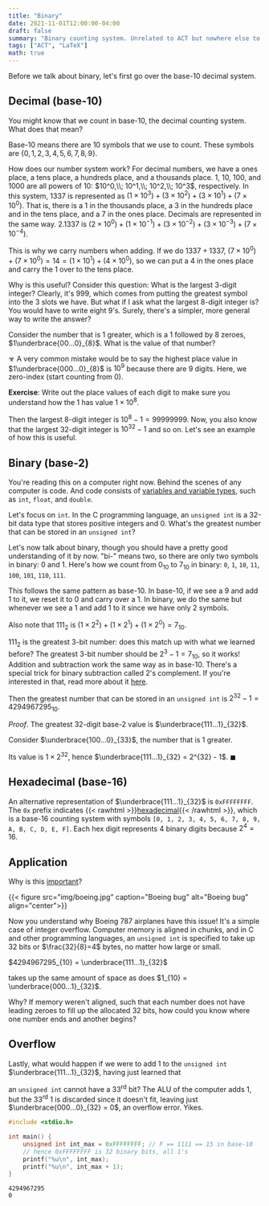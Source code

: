 ```yaml
---
title: "Binary"
date: 2021-11-01T12:00:00-04:00
draft: false
summary: "Binary counting system. Unrelated to ACT but nowhere else to put this post."
tags: ["ACT", "LaTeX"]
math: true
---
```


Before we talk about binary, let's first go over the base-10 decimal system.

## Decimal (base-10)

You might know that we count in base-10, the decimal counting system. What does that mean?

Base-10 means there are 10 symbols that we use to count. These symbols are $\{0, 1, 2, 3, 4, 5, 6, 7, 8, 9\}$.

How does our number system work? For decimal numbers, we have a ones place, a tens place, a hundreds place, and a
thousands place. 1, 10, 100, and 1000 are all powers of 10: $10^0,\\; 10^1,\\; 10^2,\\; 10^3$, respectively. In
this system, 1337 is represented as $(1\times 10^3) + (3\times 10^2) + (3\times 10^1) + (7\times 10^0)$. That is, there is a 1
in the thousands place, a 3 in the hundreds place and in the tens place, and a 7 in the ones place. Decimals are
represented in the same way. 2.1337 is $(2 \times 10 ^ 0) + (1\times10^{-1})+(3\times10^{-2})+(3\times 10^{-3})+(7\times 10^{-4})$.

This is why we carry numbers when
adding. If we do $1337 + 1337$, $(7\times 10^0)+(7\times 10^0)=14=(1\times 10^1)+(4\times 10^0)$, so we can put a 4 in
the ones place and carry the $1$ over to the tens place.

Why is this useful? Consider this question: What is the largest 3-digit integer? Clearly, it's 999, which comes
from putting the greatest symbol into the 3 slots we have. But what if I ask what the largest 8-digit integer
is? You would have to write eight 9's. Surely, there's a simpler, more general way to write the answer?

Consider the number that is 1 greater, which is a 1 followed by 8 zeroes, $1\underbrace{00...0}_{8}$. What is
the value of that number?

☣ A very common mistake would be to say the highest place value in $1\underbrace{000...0}_{8}$
is $10^9$ because there are 9 digits. Here, we zero-index (start counting from 0).

**Exercise**: Write out the place values of each digit to make sure you understand how the $1$ has value $1
\times 10^8$.

Then the largest 8-digit integer is $10^8-1=99999999$. Now, you also know that the largest
32-digit
integer is $10^{32}-1$ and so on. Let's see an example of how this is useful.

## Binary (base-2)

You're reading this on a computer right now. Behind the scenes of any computer is code. And code consists of
[variables and variable types](https://www.tutorialspoint.com/python/python_variable_types.htm), such as
`int`, `float`, and `double`.

Let's focus on `int`. In the C programming language, an `unsigned int` is a 32-bit data type that stores
positive integers and 0. What's the greatest number that can be stored in
an `unsigned int`?

Let's now talk about binary, though you should have a pretty good understanding of it by now. "bi-" means
two, so there are only two symbols in binary: 0 and 1. Here's how we count from $0_{10}$ to $7_{10}$ in
binary: `0`, `1`, `10`, `11`, `100`, `101`, `110`, `111`.

This follows the same pattern as base-10. In base-10, if we see a 9 and add 1 to it, we reset it to 0 and carry over a 1. In binary, we do the same but whenever we see a 1 and add 1 to it since we have only 2 symbols.

Also note that $111_2$ is $(1\times 2^2) + (1\times 2^1) + (1\times 2^0) = 7_{10}$.

$111_2$ is the greatest
3-bit number: does this match up with what we learned before? The greatest 3-bit number should be
$2^3-1=7_{10}$, so it works! Addition and
subtraction work the same way as in
base-10. There's a special trick for binary subtraction called 2's complement. If you're interested in that, read more about it
[here](https://www.tutorialspoint.com/two-s-complement).

Then the greatest number that can be stored in an `unsigned int` is $2^{32}-1 = 4294967295_{10}$.

*Proof*. The greatest 32-digit base-2 value is $\underbrace{111...1}_{32}$.

Consider $\underbrace{100...0}_{33}$, the number that is 1 greater.

Its value is $1 \times 2^{32}$, hence $\underbrace{111...1}_{32} = 2^{32} - 1$. $\blacksquare$

## Hexadecimal (base-16)

An alternative representation of $\underbrace{111...1}_{32}$ is `0xFFFFFFFF`. The `0x` prefix indicates {{< rawhtml >}}<a href="https://learn.sparkfun.com/tutorials/hexadecimal/all#:~:text=Hexadecimal%20is%20a%20base%2D16" data-proofer-ignore>hexadecimal</a>{{< /rawhtml >}}, which is a base-16 counting system with symbols `[0, 1, 2, 3, 4, 5, 6, 7, 8, 9, A, B, C, D, E, F]`. Each hex digit represents 4 binary digits because $2^4=16$.

## Application

Why is this [important](https://www.engadget.com/2015-05-01-boeing-787-dreamliner-software-bug.html)?

{{< figure src="img/boeing.jpg" caption="Boeing bug" alt="Boeing bug" align="center">}}

Now you understand why Boeing 787 airplanes have this issue! It's a simple case of integer overflow. Computer
memory is aligned in chunks, and in C and other programming languages, an `unsigned int` is specified
to take up 32 bits or $\frac{32}{8}=4$ bytes, no matter how large or small.

$4294967295_{10} = \underbrace{111...1}_{32}$

takes up the same amount of space as does $1_{10} = \underbrace{000...1}_{32}$.

Why? If memory weren't aligned, such that each number does not have leading zeroes to fill up the allocated 32 bits,
how could you know where one number ends and another begins?

## Overflow

Lastly, what would happen if we were to add 1 to the `unsigned int` $\underbrace{111...1}_{32}$, having just learned that

an `unsigned int` cannot have a 33<sup>rd</sup> bit? The ALU of the computer adds 1, but the 33<sup>rd</sup>
1 is discarded since it doesn't fit, leaving just $\underbrace{000...0}_{32} = 0$, an overflow error. Yikes.

```c
#include <stdio.h>

int main() {
    unsigned int int_max = 0xFFFFFFFF; // F == 1111 == 15 in base-10
    // hence 0xFFFFFFFF is 32 binary bits, all 1's
    printf("%u\n", int_max);
    printf("%u\n", int_max + 1);
}
```

```text
4294967295
0
```
